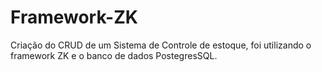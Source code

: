 # Framework-ZK

Criação do CRUD de um Sistema de Controle de estoque, foi utilizando o framework ZK e o banco de dados PostegresSQL.
